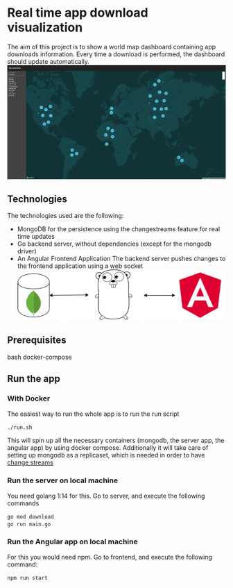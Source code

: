 # Real time app download visualization

The aim of this project is to show a world map dashboard containing app downloads information.
Every time a download is performed, the dashboard should update automatically.
![real time dashboard](real-time-dashboard.png)


## Technologies
The technologies used are the following:
- MongoDB for the persistence using the changestreams feature for real time updates
- Go backend server, without dependencies (except for the mongodb driver)
- An Angular Frontend Application
The backend server pushes changes to the frontend application using a web socket
![architecture overview](architecture-overview.png)

## Prerequisites
bash
docker-compose 

## Run the app

### With Docker
The easiest way to run the whole app is to run the run script
```bash
./run.sh
```

This will spin up all the necessary containers (mongodb, the server app, the angular app) by using docker compose.
Additionally it will take care of setting up mongodb as a replicaset, which is needed in order to have [change streams ](https://www.mongodb.com/blog/post/an-introduction-to-change-streams)

### Run the server on local machine
You need golang 1:14 for this.
Go to server, and execute the following commands
```bash
go mod download
go run main.go
```

### Run the Angular app on local machine
For this you would need npm.
Go to frontend, and execute the following command:
```bash
npm run start
```
